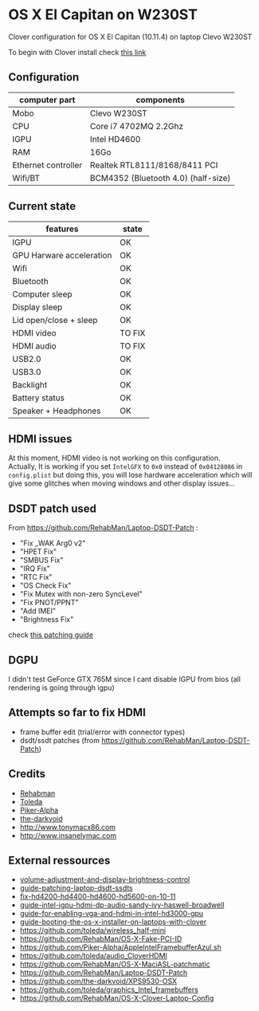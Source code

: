# OS X El Capitan on W230ST

Clover configuration for OS X El Capitan (10.11.4) on laptop Clevo W230ST

To begin with Clover install check <a href="http://www.tonymacx86.com/threads/guide-booting-the-os-x-installer-on-laptops-with-clover.148093/">this link</a>

## Configuration

|  computer part       |  components                         |
|----------------------|-------------------------------------|
| Mobo                 | Clevo W230ST                        |
| CPU                  | Core i7 4702MQ 2.2Ghz               |
| IGPU                 | Intel HD4600                        |
| RAM                  | 16Go                                |
| Ethernet controller  | Realtek RTL8111/8168/8411 PCI       |
| Wifi/BT              | BCM4352 (Bluetooth 4.0) (half-size) |

## Current state

| features                 |  state     |
|--------------------------|------------|
| IGPU                     |   OK       |
| GPU Harware acceleration |   OK       |
| Wifi                     |   OK       |
| Bluetooth                |   OK       |
| Computer sleep           |   OK       |
| Display sleep            |   OK       |
| Lid open/close + sleep   |   OK       |
| HDMI video               |   TO FIX   |
| HDMI audio               |   TO FIX   |
| USB2.0                   |   OK       |
| USB3.0                   |   OK       |
| Backlight                |   OK       |
| Battery status           |   OK       |
| Speaker + Headphones     |   OK       |

## HDMI issues

At this moment, HDMI video is not working on this configuration. <br/>Actually, It is working if you set `IntelGFX` to `0x0` instead of `0x04128086` in `config.plist` but doing this, you will lose hardware acceleration which will give some glitches when moving windows and other display issues...

## DSDT patch used 

From https://github.com/RehabMan/Laptop-DSDT-Patch :

* "Fix _WAK Arg0 v2"
* "HPET Fix"
* "SMBUS Fix"
* "IRQ Fix"
* "RTC Fix"
* "OS Check Fix"
* "Fix Mutex with non-zero SyncLevel"
* "Fix PNOT/PPNT"
* "Add IMEI"
* "Brightness Fix"

check <a href="http://www.tonymacx86.com/threads/guide-patching-laptop-dsdt-ssdts.152573/">this patching guide</a>

## DGPU

I didn't test GeForce GTX 765M since I cant disable IGPU from bios (all rendering is going through igpu)

## Attempts so far to fix HDMI

* frame buffer edit (trial/error with connector types)
* dsdt/ssdt patches (from https://github.com/RehabMan/Laptop-DSDT-Patch)

## Credits

* <a href="https://github.com/RehabMan">Rehabman</a>
* <a href="https://github.com/toleda">Toleda</a>
* <a href="https://github.com/Piker-Alpha">Piker-Alpha</a>
* <a href="https://github.com/the-darkvoid">the-darkvoid</a>
* http://www.tonymacx86.com
* http://www.insanelymac.com 

## External ressources

* <a href="http://www.tonymacx86.com/threads/volume-adjustment-and-display-brightness-control.147851/">volume-adjustment-and-display-brightness-control</a>
* <a href="http://www.tonymacx86.com/threads/guide-patching-laptop-dsdt-ssdts.152573/">guide-patching-laptop-dsdt-ssdts</a>
* <a href="http://www.tonymacx86.com/threads/fix-hd4200-hd4400-hd4600-hd5600-on-10-11.175797/">fix-hd4200-hd4400-hd4600-hd5600-on-10-11</a>
* <a href="http://www.tonymacx86.com/threads/guide-intel-igpu-hdmi-dp-audio-sandy-ivy-haswell-broadwell.189495/">guide-intel-igpu-hdmi-dp-audio-sandy-ivy-haswell-broadwell</a>
* <a href="http://forum.osxlatitude.com/index.php?/topic/1969-guide-for-enabling-vga-and-hdmi-in-intel-hd3000-gpu/">guide-for-enabling-vga-and-hdmi-in-intel-hd3000-gpu</a>
* <a href="http://www.tonymacx86.com/threads/guide-booting-the-os-x-installer-on-laptops-with-clover.148093/">guide-booting-the-os-x-installer-on-laptops-with-clover</a>
* https://github.com/toleda/wireless_half-mini
* https://github.com/RehabMan/OS-X-Fake-PCI-ID
* https://github.com/Piker-Alpha/AppleIntelFramebufferAzul.sh
* https://github.com/toleda/audio_CloverHDMI
* https://github.com/RehabMan/OS-X-MaciASL-patchmatic
* https://github.com/RehabMan/Laptop-DSDT-Patch
* https://github.com/the-darkvoid/XPS9530-OSX
* https://github.com/toleda/graphics_Intel_framebuffers
* https://github.com/RehabMan/OS-X-Clover-Laptop-Config
